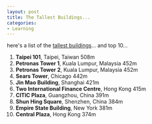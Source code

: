 ```yaml
---
layout: post
title: The Tallest Buildings...
categories:
- Learning
---
```



here's a list of the [tallest buildings](http://www.infoplease.com/ipa/A0001338.html)... and top 10...

1. **Taipei 101**, Taipei, Taiwan 508m
2. **Petronas Tower 1**, Kuala Lumpur, Malaysia 452m
3. **Petronas Tower 2**, Kuala Lumpur, Malaysia 452m
4. **Sears Tower**, Chicago 442m
5. **Jin Mao Building**, Shanghai 421m
6. **Two International Finance Centre**, Hong Kong 415m
7. **CITIC Plaza**, Guangzhou, China 391m
8. **Shun Hing Square**, Shenzhen, China 384m
9. **Empire State Building**, New York 381m
10. **Central Plaza**, Hong Kong 374m
